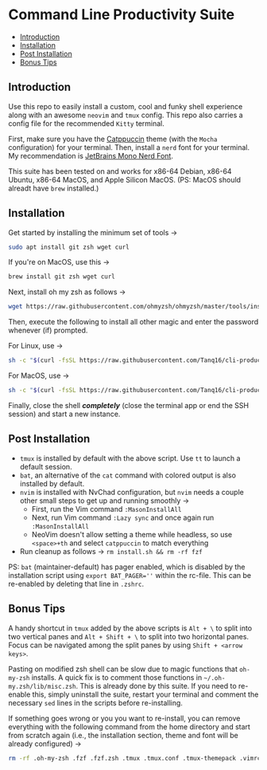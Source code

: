 # Command Line Productivity Suite

* [Introduction](#introduction)
* [Installation](#installation)
* [Post Installation](#post-installation)
* [Bonus Tips](#bonus-tips)

## Introduction

Use this repo to easily install a custom, cool and funky shell experience along with an awesome `neovim` and `tmux` config. This repo also carries a config file for the recommended `Kitty` terminal.

First, make sure you have the [Catppuccin](https://catppuccin-website.vercel.app/) theme (with the `Mocha` configuration) for your terminal. Then, install a `nerd` font for your terminal. My recommendation is [JetBrains Mono Nerd Font](https://github.com/ryanoasis/nerd-fonts/releases/download/v3.2.1/JetBrainsMono.zip).

This suite has been tested on and works for x86-64 Debian, x86-64 Ubuntu, x86-64 MacOS, and Apple Silicon MacOS. (PS: MacOS should alreadt have `brew` installed.)

## Installation

Get started by installing the minimum set of tools &rarr;

```bash
sudo apt install git zsh wget curl
```

If you're on MacOS, use this &rarr;

```bash
brew install git zsh wget curl
```

Next, install oh my zsh as follows &rarr;

```bash
wget https://raw.githubusercontent.com/ohmyzsh/ohmyzsh/master/tools/install.sh 2>/dev/null && sh install.sh
```

Then, execute the following to install all other magic and enter the password whenever (if) prompted.

For Linux, use &rarr;

```bash
sh -c "$(curl -fsSL https://raw.githubusercontent.com/Tanq16/cli-productivity-suite/master/install_zsh_linux.sh)"
```

For MacOS, use &rarr;

```bash
sh -c "$(curl -fsSL https://raw.githubusercontent.com/Tanq16/cli-productivity-suite/master/install_zsh_macos.sh)"
```

Finally, close the shell ***completely*** (close the terminal app or end the SSH session) and start a new instance.

## Post Installation

- `tmux` is installed by default with the above script. Use `tt` to launch a default session.
- `bat`, an alternative of the `cat` command with colored output is also installed by default. 
- `nvim` is installed with NvChad configuration, but `nvim` needs a couple other small steps to get up and running smoothly &rarr;
    - First, run the Vim command `:MasonInstallAll`
    - Next, run Vim command `:Lazy sync` and once again run `:MasonInstallAll`
    - NeoVim doesn't allow setting a theme while headless, so use `<space>+th` and select `catppuccin` to match everything
- Run cleanup as follows &rarr; `rm install.sh && rm -rf fzf`

PS: `bat` (maintainer-default) has pager enabled, which is disabled by the installation script using `export BAT_PAGER=''` within the rc-file. This can be re-enabled by deleting that line in `.zshrc`.

## Bonus Tips

A handy shortcut in `tmux` added by the above scripts is `Alt + \` to split into two vertical panes and `Alt + Shift + \` to split into two horizontal panes. Focus can be navigated among the split panes by using `Shift + <arrow keys>`.

Pasting on modified zsh shell can be slow due to magic functions that `oh-my-zsh` installs. A quick fix is to comment those functions in `~/.oh-my.zsh/lib/misc.zsh`. This is already done by this suite. If you need to re-enable this, simply uninstall the suite, restart your terminal and comment the necessary `sed` lines in the scripts before re-installing.

If something goes wrong or you you want to re-install, you can remove everything with the following command from the home directory and start from scratch again (i.e., the installation section, theme and font will be already configured) &rarr;

```bash
rm -rf .oh-my-zsh .fzf .fzf.zsh .tmux .tmux.conf .tmux-themepack .vimrc .viminfo .vim .config/nvim .local/share/nvim .zshrc
```

